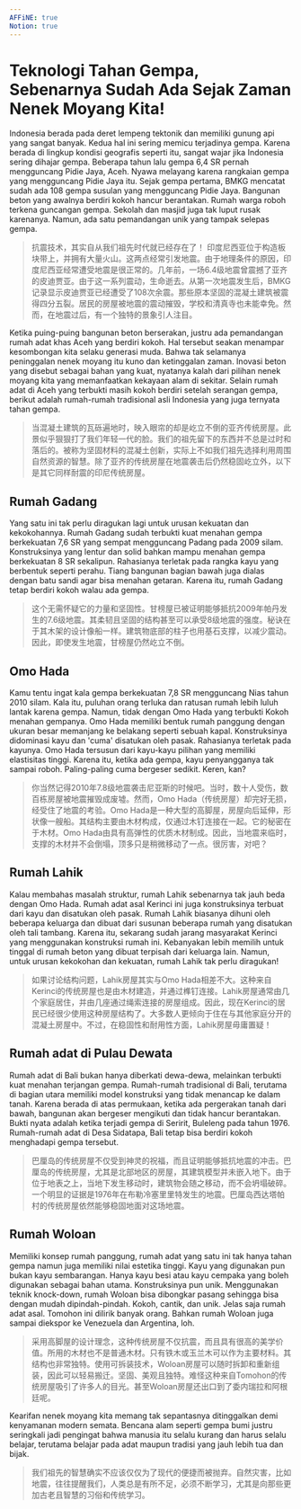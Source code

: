 ```yaml
---
AFFiNE: true
Notion: true
---
```


# Teknologi Tahan Gempa, Sebenarnya Sudah Ada Sejak Zaman Nenek Moyang Kita!

Indonesia berada pada deret lempeng tektonik dan memiliki gunung api yang sangat banyak. Kedua hal ini sering memicu terjadinya gempa. Karena berada di lingkup kondisi geografis seperti itu, sangat wajar jika Indonesia sering dihajar gempa. Beberapa tahun lalu gempa 6,4 SR pernah mengguncang Pidie Jaya, Aceh. Nyawa melayang karena rangkaian gempa yang mengguncang Pidie Jaya itu. Sejak gempa pertama, BMKG mencatat sudah ada 108 gempa susulan yang mengguncang Pidie Jaya. Bangunan beton yang awalnya berdiri kokoh hancur berantakan. Rumah warga roboh terkena guncangan gempa. Sekolah dan masjid juga tak luput rusak karenanya. Namun, ada satu pemandangan unik yang tampak selepas gempa.

> 抗震技术，其实自从我们祖先时代就已经存在了！
> 印度尼西亚位于构造板块带上，并拥有大量火山。这两点经常引发地震。由于地理条件的原因，印度尼西亚经常遭受地震是很正常的。几年前，一场6.4级地震曾震撼了亚齐的皮迪贾亚。由于这一系列震动，生命逝去。从第一次地震发生后，BMKG记录显示皮迪贾亚已经遭受了108次余震。那些原本坚固的混凝土建筑被震得四分五裂。居民的房屋被地震的震动摧毁，学校和清真寺也未能幸免。然而，在地震过后，有一个独特的景象引人注目。

Ketika puing-puing bangunan beton berserakan, justru ada pemandangan rumah adat khas Aceh yang berdiri kokoh. Hal tersebut seakan menampar kesombongan kita selaku generasi muda. Bahwa tak selamanya peninggalan nenek moyang itu kuno dan ketinggalan zaman. Inovasi beton yang disebut sebagai bahan yang kuat, nyatanya kalah dari pilihan nenek moyang kita yang memanfaatkan kekayaan alam di sekitar. Selain rumah adat di Aceh yang terbukti masih kokoh berdiri setelah serangan gempa, berikut adalah rumah-rumah tradisional asli Indonesia yang juga ternyata tahan gempa.

> 当混凝土建筑的瓦砾遍地时，映入眼帘的却是屹立不倒的亚齐传统房屋。此景似乎狠狠打了我们年轻一代的脸。我们的祖先留下的东西并不总是过时和落后的。被称为坚固材料的混凝土创新，实际上不如我们祖先选择利用周围自然资源的智慧。除了亚齐的传统房屋在地震袭击后仍然稳固屹立外，以下是其它同样耐震的印尼传统房屋。

## Rumah Gadang

Yang satu ini tak perlu diragukan lagi untuk urusan kekuatan dan kekokohannya. Rumah Gadang sudah terbukti kuat menahan gempa berkekuatan 7,6 SR yang sempat mengguncang Padang pada 2009 silam. Konstruksinya yang lentur dan solid bahkan mampu menahan gempa berkekuatan 8 SR sekalipun. Rahasianya terletak pada rangka kayu yang berbentuk seperti perahu. Tiang bangunan bagian bawah juga dialas dengan batu sandi agar bisa menahan getaran. Karena itu, rumah Gadang tetap berdiri kokoh walau ada gempa.

> 这个无需怀疑它的力量和坚固性。甘榜屋已被证明能够抵抗2009年帕丹发生的7.6级地震。其柔韧且坚固的结构甚至可以承受8级地震的强度。秘诀在于其木架的设计像船一样。建筑物底部的柱子也用基石支撑，以减少震动。因此，即使发生地震，甘榜屋仍然屹立不倒。

## Omo Hada

Kamu tentu ingat kala gempa berkekuatan 7,8 SR mengguncang Nias tahun 2010 silam. Kala itu, puluhan orang terluka dan ratusan rumah lebih luluh lantak karena gempa. Namun, tidak dengan Omo Hada yang terbukti Kokoh menahan gempanya. Omo Hada memiliki bentuk rumah panggung dengan ukuran besar memanjang ke belakang seperti sebuah kapal. Konstruksinya didominasi kayu dan 'cuma' disatukan oleh pasak. Rahasianya terletak pada kayunya. Omo Hada tersusun dari kayu-kayu pilihan yang memiliki elastisitas tinggi. Karena itu, ketika ada gempa, kayu penyangganya tak sampai roboh. Paling-paling cuma bergeser sedikit. Keren, kan?

> 你当然记得2010年7.8级地震袭击尼亚斯的时候吧。当时，数十人受伤，数百栋房屋被地震摧毁成废墟。然而，Omo Hada（传统房屋）却完好无损，经受住了地震的考验。Omo Hada是一种大型的高脚屋，房屋向后延伸，形状像一艘船。其结构主要由木材构成，仅通过木钉连接在一起。它的秘密在于木材。Omo Hada由具有高弹性的优质木材制成。因此，当地震来临时，支撑的木材并不会倒塌，顶多只是稍微移动了一点。很厉害，对吧？

## Rumah Lahik

Kalau membahas masalah struktur, rumah Lahik sebenarnya tak jauh beda dengan Omo Hada. Rumah adat asal Kerinci ini juga konstruksinya terbuat dari kayu dan disatukan oleh pasak. Rumah Lahik biasanya dihuni oleh beberapa keluarga dan dibuat dari susunan beberapa rumah yang disatukan oleh tali tambang. Karena itu, sekarang sudah jarang masyarakat Kerinci yang menggunakan konstruksi rumah ini. Kebanyakan lebih memilih untuk tinggal di rumah beton yang dibuat terpisah dari keluarga lain. Namun, untuk urusan kekokohan dan kekuatan, rumah Lahik tak perlu diragukan!

> 如果讨论结构问题，Lahik房屋其实与Omo Hada相差不大。这种来自Kerinci的传统房屋也是由木材建造，并通过榫钉连接。Lahik房屋通常由几个家庭居住，并由几座通过绳索连接的房屋组成。因此，现在Kerinci的居民已经很少使用这种房屋结构了。大多数人更倾向于住在与其他家庭分开的混凝土房屋中。不过，在稳固性和耐用性方面，Lahik房屋毋庸置疑！

## Rumah adat di Pulau Dewata

Rumah adat di Bali bukan hanya diberkati dewa-dewa, melainkan terbukti kuat menahan terjangan gempa. Rumah-rumah tradisional di Bali, terutama di bagian utara memiliki model konstruksi yang tidak menancap ke dalam tanah. Karena berada di atas permukaan, ketika ada pergerakan tanah dari bawah, bangunan akan bergeser mengikuti dan tidak hancur berantakan. Bukti nyata adalah ketika terjadi gempa di Seririt, Buleleng pada tahun 1976. Rumah-rumah adat di Desa Sidatapa, Bali tetap bisa berdiri kokoh menghadapi gempa tersebut.

> 巴厘岛的传统房屋不仅受到神灵的祝福，而且证明能够抵抗地震的冲击。巴厘岛的传统房屋，尤其是北部地区的房屋，其建筑模型并未嵌入地下。由于位于地表之上，当地下发生移动时，建筑物会随之移动，而不会坍塌破碎。一个明显的证据是1976年在布勒冷塞里里特发生的地震。巴厘岛西达塔帕村的传统房屋依然能够稳固地面对这场地震。

## Rumah Woloan

Memiliki konsep rumah panggung, rumah adat yang satu ini tak hanya tahan gempa namun juga memiliki nilai estetika tinggi. Kayu yang digunakan pun bukan kayu sembarangan. Hanya kayu besi atau kayu cempaka yang boleh digunakan sebagai bahan utama. Konstruksinya pun unik. Menggunakan teknik knock-down, rumah Woloan bisa dibongkar pasang sehingga bisa dengan mudah dipindah-pindah. Kokoh, cantik, dan unik. Jelas saja rumah adat asal. Tomohon ini dilirik banyak orang. Bahkan rumah Woloan juga sampai diekspor ke Venezuela dan Argentina, loh.

> 采用高脚屋的设计理念，这种传统房屋不仅抗震，而且具有很高的美学价值。所用的木材也不是普通木材。只有铁木或玉兰木可以作为主要材料。其结构也非常独特。使用可拆装技术，Woloan房屋可以随时拆卸和重新组装，因此可以轻易搬迁。坚固、美观且独特。难怪这种来自Tomohon的传统房屋吸引了许多人的目光。甚至Woloan房屋还出口到了委内瑞拉和阿根廷呢。

Kearifan nenek moyang kita memang tak sepantasnya ditinggalkan demi kenyamanan modern semata. Bencana alam seperti gempa bumi justru seringkali jadi pengingat bahwa manusia itu selalu kurang dan harus selalu belajar, terutama belajar pada adat maupun tradisi yang jauh lebih tua dan bijak.

> 我们祖先的智慧确实不应该仅仅为了现代的便捷而被抛弃。自然灾害，比如地震，往往提醒我们，人类总是有所不足，必须不断学习，尤其是向那些更加古老且智慧的习俗和传统学习。

